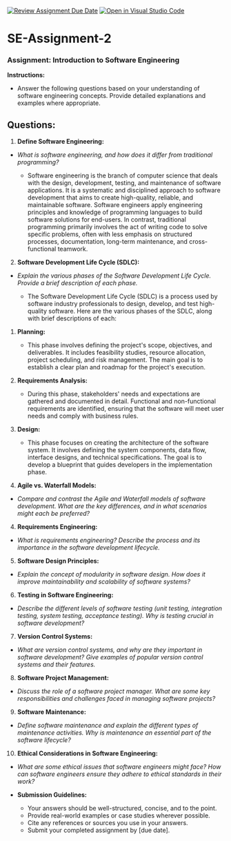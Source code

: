[![Review Assignment Due Date](https://classroom.github.com/assets/deadline-readme-button-24ddc0f5d75046c5622901739e7c5dd533143b0c8e959d652212380cedb1ea36.svg)](https://classroom.github.com/a/-ucQIGTc)
[![Open in Visual Studio Code](https://classroom.github.com/assets/open-in-vscode-718a45dd9cf7e7f842a935f5ebbe5719a5e09af4491e668f4dbf3b35d5cca122.svg)](https://classroom.github.com/online_ide?assignment_repo_id=15224856&assignment_repo_type=AssignmentRepo)
# SE-Assignment-2

### Assignment: Introduction to Software Engineering

**Instructions:**

- Answer the following questions based on your understanding of software engineering concepts. Provide detailed explanations and examples where appropriate.

## Questions:

1. **Define Software Engineering:**

* _What is software engineering, and how does it differ from traditional programming?_
	
	- Software engineering is the branch of computer science that deals with the design, development, testing, and maintenance of software applications. It is a systematic and disciplined approach to software development that aims to create high-quality, reliable, and maintainable software. Software engineers apply engineering principles and knowledge of programming languages to build software solutions for end-users. In contrast, traditional programming primarily involves the act of writing code to solve specific problems, often with less emphasis on structured processes, documentation, long-term maintenance, and cross-functional teamwork.
 
2. **Software Development Life Cycle (SDLC):**

* _Explain the various phases of the Software Development Life Cycle. Provide a brief description of each phase._

	- The Software Development Life Cycle (SDLC) is a process used by software industry professionals to design, develop, and test high-quality software. Here are the various phases of the SDLC, along with brief descriptions of each:

1. **Planning:**

	- This phase involves defining the project's scope, objectives, and deliverables. It includes feasibility studies, resource allocation, project scheduling, and risk management. The main goal is to establish a clear plan and roadmap for the project's execution.  

2. **Requirements Analysis:**

	- During this phase, stakeholders' needs and expectations are gathered and documented in detail. Functional and non-functional requirements are identified, ensuring that the software will meet user needs and comply with business rules.

3. **Design:**

	- This phase focuses on creating the architecture of the software system. It involves defining the system components, data flow, interface designs, and technical specifications. The goal is to develop a blueprint that guides developers in the implementation phase.



3. **Agile vs. Waterfall Models:**

* _Compare and contrast the Agile and Waterfall models of software development. What are the key differences, and in what scenarios might each be preferred?_

4. **Requirements Engineering:**

* _What is requirements engineering? Describe the process and its importance in the software development lifecycle._

5. **Software Design Principles:**

* _Explain the concept of modularity in software design. How does it improve maintainability and scalability of software systems?_

6. **Testing in Software Engineering:**

* _Describe the different levels of software testing (unit testing, integration testing, system testing, acceptance testing). Why is testing crucial in software development?_

7. **Version Control Systems:**

* _What are version control systems, and why are they important in software development? Give examples of popular version control systems and their features._

8. **Software Project Management:**

* _Discuss the role of a software project manager. What are some key responsibilities and challenges faced in managing software projects?_

9. **Software Maintenance:**

* _Define software maintenance and explain the different types of maintenance activities. Why is maintenance an essential part of the software lifecycle?_

10. **Ethical Considerations in Software Engineering:**

* _What are some ethical issues that software engineers might face? How can software engineers ensure they adhere to ethical standards in their work?_

* **Submission Guidelines:**

	- Your answers should be well-structured, concise, and to the point.
	- Provide real-world examples or case studies wherever possible.
	- Cite any references or sources you use in your answers.
	- Submit your completed assignment by [due date].
